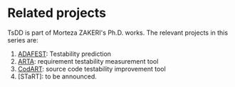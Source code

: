 # Related projects

TsDD is part of Morteza ZAKERI's Ph.D. works.
The relevant projects in this series are:

1. [ADAFEST](https://m-zakeri.github.io/ADAFEST): Testability prediction
2. [ARTA](https://m-zakeri.github.io/ARTA): requirement testability measurement tool
3. [CodART](https://m-zakeri.github.io/CodART): source code testability improvement tool
4. [STaRT]: to be announced.

